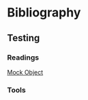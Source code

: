 Bibliography
==========================

## Testing

### Readings

[Mock Object](http://en.wikipedia.org/wiki/Mock_object)

### Tools

